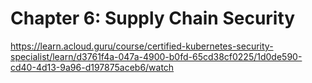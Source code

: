 # Chapter 6: Supply Chain Security

https://learn.acloud.guru/course/certified-kubernetes-security-specialist/learn/d3761f4a-047a-4900-b0fd-65cd38cf0225/1d0de590-cd40-4d13-9a96-d197875aceb6/watch
